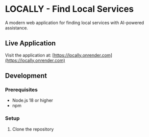 # LOCALLY - Find Local Services

A modern web application for finding local services with AI-powered assistance.

## Live Application

Visit the application at: [https://locally.onrender.com](https://locally.onrender.com)

## Development

### Prerequisites
- Node.js 18 or higher
- npm

### Setup
1. Clone the repository